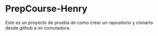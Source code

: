 # PrepCourse-Henry
Este es un proyecto de prueba de como crear un rapositorio y clonarlo desde github a mi comutadora.
